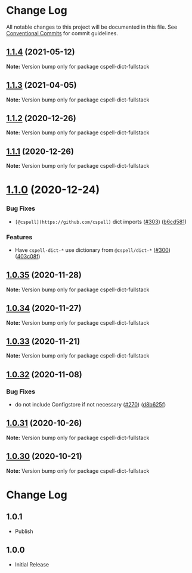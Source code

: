 # Change Log

All notable changes to this project will be documented in this file.
See [Conventional Commits](https://conventionalcommits.org) for commit guidelines.

## [1.1.4](https://github.com/streetsidesoftware/cspell-dicts/compare/cspell-dict-fullstack@1.1.3...cspell-dict-fullstack@1.1.4) (2021-05-12)

**Note:** Version bump only for package cspell-dict-fullstack





## [1.1.3](https://github.com/streetsidesoftware/cspell-dicts/compare/cspell-dict-fullstack@1.1.2...cspell-dict-fullstack@1.1.3) (2021-04-05)

**Note:** Version bump only for package cspell-dict-fullstack





## [1.1.2](https://github.com/streetsidesoftware/cspell-dicts/compare/cspell-dict-fullstack@1.1.1...cspell-dict-fullstack@1.1.2) (2020-12-26)

**Note:** Version bump only for package cspell-dict-fullstack





## [1.1.1](https://github.com/streetsidesoftware/cspell-dicts/compare/cspell-dict-fullstack@1.1.0...cspell-dict-fullstack@1.1.1) (2020-12-26)

**Note:** Version bump only for package cspell-dict-fullstack





# [1.1.0](https://github.com/streetsidesoftware/cspell-dicts/compare/cspell-dict-fullstack@1.0.35...cspell-dict-fullstack@1.1.0) (2020-12-24)


### Bug Fixes

* `[@cspell](https://github.com/cspell)` dict imports ([#303](https://github.com/streetsidesoftware/cspell-dicts/issues/303)) ([b6cd581](https://github.com/streetsidesoftware/cspell-dicts/commit/b6cd58114caa8752fba69522e6b740a4be74dd6e))


### Features

* Have `cspell-dict-*` use dictionary from `@cspell/dict-*` ([#300](https://github.com/streetsidesoftware/cspell-dicts/issues/300)) ([403c08f](https://github.com/streetsidesoftware/cspell-dicts/commit/403c08fbd1d11a083f586e591b87ef9a47f71944))





## [1.0.35](https://github.com/streetsidesoftware/cspell-dicts/compare/cspell-dict-fullstack@1.0.34...cspell-dict-fullstack@1.0.35) (2020-11-28)

**Note:** Version bump only for package cspell-dict-fullstack





## [1.0.34](https://github.com/streetsidesoftware/cspell-dicts/compare/cspell-dict-fullstack@1.0.33...cspell-dict-fullstack@1.0.34) (2020-11-27)

**Note:** Version bump only for package cspell-dict-fullstack





## [1.0.33](https://github.com/streetsidesoftware/cspell-dicts/compare/cspell-dict-fullstack@1.0.32...cspell-dict-fullstack@1.0.33) (2020-11-21)

**Note:** Version bump only for package cspell-dict-fullstack

## [1.0.32](https://github.com/streetsidesoftware/cspell-dicts/compare/cspell-dict-fullstack@1.0.31...cspell-dict-fullstack@1.0.32) (2020-11-08)

### Bug Fixes

- do not include Configstore if not necessary ([#270](https://github.com/streetsidesoftware/cspell-dicts/issues/270)) ([d8b625f](https://github.com/streetsidesoftware/cspell-dicts/commit/d8b625f2f42d5cc6c4a9390216ac1e5037886e44))

## [1.0.31](https://github.com/streetsidesoftware/cspell-dicts/compare/cspell-dict-fullstack@1.0.30...cspell-dict-fullstack@1.0.31) (2020-10-26)

**Note:** Version bump only for package cspell-dict-fullstack

## [1.0.30](https://github.com/streetsidesoftware/cspell-dicts/compare/cspell-dict-fullstack@1.0.29...cspell-dict-fullstack@1.0.30) (2020-10-21)

**Note:** Version bump only for package cspell-dict-fullstack

# Change Log

## 1.0.1

- Publish

## 1.0.0

- Initial Release
